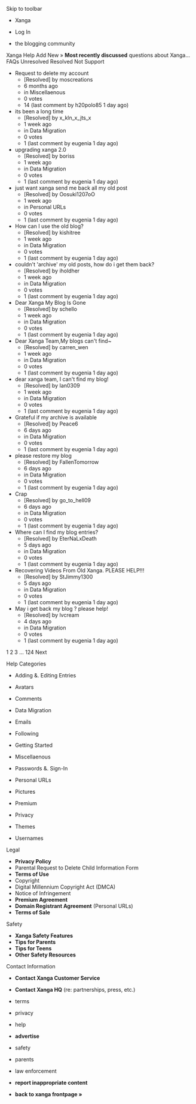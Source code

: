 Skip to toolbar

*   Xanga

*   Log In

*   the blogging community

Xanga Help Add New » **Most recently discussed** questions about Xanga… FAQs Unresolved Resolved Not Support

*   Request to delete my account
    *   \[Resolved\] by moscreations
    *   6 months ago
    *   in Miscellaenous
    *   0 votes
    *   14 (last comment by h20polo85 1 day ago)
*   its been a long time
    *   \[Resolved\] by x\_kln\_x\_jts\_x
    *   1 week ago
    *   in Data Migration
    *   0 votes
    *   1 (last comment by eugenia 1 day ago)
*   upgrading xanga 2.0
    *   \[Resolved\] by boriss
    *   1 week ago
    *   in Data Migration
    *   0 votes
    *   1 (last comment by eugenia 1 day ago)
*   just want xanga send me back all my old post
    *   \[Resolved\] by Oosuki1207oO
    *   1 week ago
    *   in Personal URLs
    *   0 votes
    *   1 (last comment by eugenia 1 day ago)
*   How can I use the old blog?
    *   \[Resolved\] by kishitree
    *   1 week ago
    *   in Data Migration
    *   0 votes
    *   1 (last comment by eugenia 1 day ago)
*   couldn't 'archive' my old posts, how do i get them back?
    *   \[Resolved\] by iholdher
    *   1 week ago
    *   in Data Migration
    *   0 votes
    *   1 (last comment by eugenia 1 day ago)
*   Dear Xanga My Blog Is Gone
    *   \[Resolved\] by schello
    *   1 week ago
    *   in Data Migration
    *   0 votes
    *   1 (last comment by eugenia 1 day ago)
*   Dear Xanga Team,My blogs can't find~
    *   \[Resolved\] by carren\_wen
    *   1 week ago
    *   in Data Migration
    *   0 votes
    *   1 (last comment by eugenia 1 day ago)
*   dear xanga team, I can't find my blog!
    *   \[Resolved\] by Ian0309
    *   1 week ago
    *   in Data Migration
    *   0 votes
    *   1 (last comment by eugenia 1 day ago)
*   Grateful if my archive is available
    *   \[Resolved\] by Peace6
    *   6 days ago
    *   in Data Migration
    *   0 votes
    *   1 (last comment by eugenia 1 day ago)
*   please restore my blog
    *   \[Resolved\] by FallenTomorrow
    *   6 days ago
    *   in Data Migration
    *   0 votes
    *   1 (last comment by eugenia 1 day ago)
*   Crap
    *   \[Resolved\] by go\_to\_hell09
    *   6 days ago
    *   in Data Migration
    *   0 votes
    *   1 (last comment by eugenia 1 day ago)
*   Where can I find my blog entries?
    *   \[Resolved\] by EterNaLxDeath
    *   5 days ago
    *   in Data Migration
    *   0 votes
    *   1 (last comment by eugenia 1 day ago)
*   Recovering Videos From Old Xanga. PLEASE HELP!!!
    *   \[Resolved\] by StJimmy1300
    *   5 days ago
    *   in Data Migration
    *   0 votes
    *   1 (last comment by eugenia 1 day ago)
*   May i get back my blog ? please help!
    *   \[Resolved\] by lvcream
    *   4 days ago
    *   in Data Migration
    *   0 votes
    *   1 (last comment by eugenia 1 day ago)

1 2 3 ... 124 Next

Help Categories

*   Adding &. Editing Entries
*   Avatars
*   Comments
*   Data Migration
*   Emails
*   Following
*   Getting Started
*   Miscellaenous

*   Passwords &. Sign-In
*   Personal URLs
*   Pictures
*   Premium
*   Privacy
*   Themes
*   Usernames

Legal

*   **Privacy Policy**
*   Parental Request to Delete Child Information Form
*   **Terms of Use**
*   Copyright
*   Digital Millennium Copyright Act (DMCA)
*   Notice of Infringement
*   **Premium Agreement**
*   **Domain Registrant Agreement** (Personal URLs)
*   **Terms of Sale**

Safety

*   **Xanga Safety Features**
*   **Tips for Parents**
*   **Tips for Teens**
*   **Other Safety Resources**

Contact Information

*   **Contact Xanga Customer Service**
*   **Contact Xanga HQ** (re: partnerships, press, etc.)

*   terms
*   privacy
*   help
*   **advertise**

*   safety
*   parents
*   law enforcement
*   **report inappropriate content**

*   **back to xanga frontpage »**